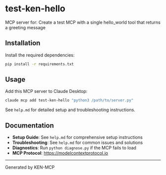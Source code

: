 # test-ken-hello

MCP server for: Create a test MCP with a single hello_world tool that returns a greeting message

## Installation

Install the required dependencies:

```bash
pip install -r requirements.txt
```

## Usage

Add this MCP server to Claude Desktop:

```bash
claude mcp add test-ken-hello "python3 /path/to/server.py"
```

See `help.md` for detailed setup and troubleshooting instructions.

## Documentation

- **Setup Guide**: See `help.md` for comprehensive setup instructions
- **Troubleshooting**: See `help.md` for common issues and solutions
- **Diagnostics**: Run `python diagnose.py` if the MCP fails to load
- **MCP Protocol**: https://modelcontextprotocol.io

---
Generated by KEN-MCP
